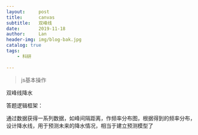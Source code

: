 ```yaml
---
layout:     post
title:      canvas
subtitle:   双峰线
date:       2019-11-18
author:     Lan
header-img: img/blog-bak.jpg
catalog: true
tags:
    - 科研
    
---
```

>js基本操作

双峰线降水

答题逻辑框架：

通过数据获得一系列数据，如峰间隔距离，作频率分布图，根据得到的频率分布，设计降水线，用于预测未来的降水情况，相当于建立预测模型了